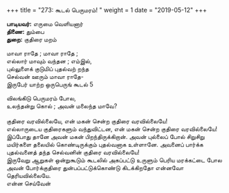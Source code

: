 ﻿+++
title = "273: கூடல் பெருமரம்!  "
weight = 1
date = "2019-05-12"
+++

**பாடியவர்:** எருமை வெளியனார்  
**திணை:** தும்பை  
**துறை:** குதிரை மறம்  
  
மாவா ராதே ; மாவா ராதே ;  
எல்லார் மாவும் வந்தன ; எம்இல்,  
புல்லுளைக் குடுமிப் புதல்வற் றந்த  
செல்வன் ஊரும் மாவா ராதே-  
இருபேர் யாற்ற ஒருபெருங் கூடல் 5  
  
விலங்கிடு பெருமரம் போல,  
உலந்தன்று கொல் ; அவன் மலைந்த மாவே?  
   
குதிரை வரவில்லையே, என் மகன் சென்ற குதிரை வரவில்லையே!  
எல்லாருடைய குதிரைகளும் வந்துவிட்டன, என் மகன் சென்ற குதிரை வரவில்லையே!  
இப்போது தானே அவன் மகன் பிறந்திருக்கிறான். அவன் புல்லைப் போல் சிறுசிறு மயிர்களை தலையில் கொண்டிருக்கும் புதல்வனாக உள்ளானே. அவனைப் பார்க்க புதல்வனைத் தந்த செல்வனின் குதிரை வரவில்லையே!  
இருவேறு ஆறுகள் ஒன்றுகூடும் கூடலில் அகப்பட்டு உருளும் பெரிய மரக்கட்டை போல அவன் போர்க்குதிரை துன்பப்பட்டுக்கொண்டு கிடக்கிறதோ என்னவோ தெரியவில்லையே.  
என்ன செய்வேன்  
